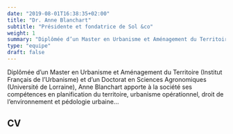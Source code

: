 ```yaml
---
date: "2019-08-01T16:38:35+02:00"
title: "Dr. Anne Blanchart"
subtitle: "Présidente et fondatrice de Sol &co"
weight: 1
summary: "Diplômée d’un Master en Urbanisme et Aménagement du Territoire (Institut Français de l’Urbanisme) et d’un Doctorat en Sciences Agronomiques (Université de Lorraine), Anne Blanchart apporte à la société ses compétences en planification du territoire, urbanisme opérationnel, droit de l’environnement et pédologie urbaine…"
type: "equipe"
draft: false
---
```


Diplômée d’un Master en Urbanisme et Aménagement du Territoire (Institut Français de l’Urbanisme) et d’un Doctorat en Sciences Agronomiques (Université de Lorraine), Anne Blanchart apporte à la société ses compétences en planification du territoire, urbanisme opérationnel, droit de l’environnement et pédologie urbaine…

## CV

